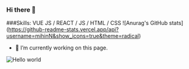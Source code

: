 ### Hi there 👋

###Skills: VUE JS / REACT / JS / HTML / CSS
![Anurag's GitHub stats]
(https://github-readme-stats.vercel.app/api?username=mihinN&show_icons=true&theme=radical)

- 🔭 I’m currently working on this page. 
<img src="https://raw.githubusercontent.com/sagar-viradiya/sagar-viradiya/master/resources/banner.png" alt="Hello world">




